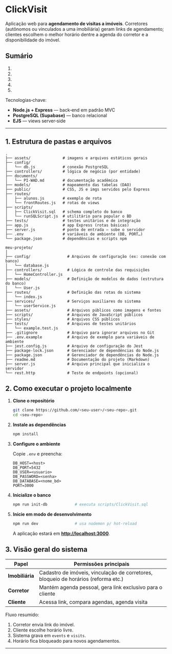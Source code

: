 # ClickVisit

Aplicação web para **agendamento de visitas a imóveis**. Corretores (autônomos ou vinculados a uma imobiliária) geram links de agendamento; clientes escolhem o melhor horário dentre a agenda do corretor e a disponibilidade do imóvel.

## Sumário

1. [](#c1)  
2. [](#c2)  
3. [](#c3)  
4. [](#c4)  
5. [](#c5)  


Tecnologias‑chave:

* **Node.js + Express** — back‑end em padrão MVC
* **PostgreSQL (Supabase)** — banco relacional
* **EJS** — views server‑side

---

## 1. Estrutura de pastas e arquivos

```text
.
├── assets/              # imagens e arquivos estáticos gerais
├── config/
│   └── db.js            # conexão PostgreSQL
├── controllers/         # lógica de negócio (por entidade)
├── documents/
│   └── PI-WAD.md        # documentação acadêmica
├── models/              # mapeamento das tabelas (DAO)
├── public/              # CSS, JS e imgs servidos pelo Express
├── routes/
│   ├── alunos.js        # exemplo de rota
│   └── frontRoutes.js   # rotas de views
├── scripts/
│   ├── ClickVisit.sql   # schema completo do banco
│   └── runSQLScript.js  # utilitário para popular o BD
├── tests/               # testes unitários e de integração
├── app.js               # app Express (rotas básicas)
├── server.js            # ponto de entrada — sobe o servidor
├── .env                 # variáveis de ambiente (DB, PORT…)
└── package.json         # dependências e scripts npm
```
```
meu-projeto/
│
├── config/                # Arquivos de configuração (ex: conexão com banco)
│   └── database.js
├── controllers/           # Lógica de controle das requisições
│   └── HomeController.js
├── models/                # Definição de modelos de dados (estrutura do banco)
│   └── User.js
├── routes/                # Definição das rotas do sistema
│   └── index.js
├── services/              # Serviços auxiliares do sistema
│   └── userService.js
├── assets/                # Arquivos públicos como imagens e fontes
├── scripts/               # Arquivos de JavaScript públicos
├── styles/                # Arquivos CSS públicos
├── tests/                 # Arquivos de testes unitários
│   └── example.test.js
├── .gitignore             # Arquivo para ignorar arquivos no Git
├── .env.example           # Arquivo de exemplo para variáveis de ambiente
├── jest.config.js         # Arquivo de configuração do Jest
├── package-lock.json      # Gerenciador de dependências do Node.js
├── package.json           # Gerenciador de dependências do Node.js
├── readme.md              # Documentação do projeto (Markdown)
├── server.js              # Arquivo principal que inicializa o servidor
└── rest.http              # Teste de endpoints (opcional)

```

## 2. Como executar o projeto localmente

1. **Clone o repositório**

   ```bash
   git clone https://github.com/<seu-user>/<seu-repo>.git
   cd <seu-repo>
   ```

2. **Instale as dependências**

   ```bash
   npm install
   ```

3. **Configure o ambiente**

   Copie `.env` e preencha:

   ```env
   DB_HOST=<host>
   DB_PORT=5432
   DB_USER=<usuario>
   DB_PASSWORD=<senha>
   DB_DATABASE=<nome_bd>
   PORT=3000
   ```

4. **Inicialize o banco**

   ```bash
   npm run init-db            # executa scripts/ClickVisit.sql
   ```

5. **Inicie em modo de desenvolvimento**

   ```bash
   npm run dev                # usa nodemon p/ hot-reload
   ```

   A aplicação estará em **[http://localhost:3000](http://localhost:3000)**.


## 3. Visão geral do sistema

| Papel           | Permissões principais                                                              |
| --------------- | ---------------------------------------------------------------------------------- |
| **Imobiliária** | Cadastro de imóveis, vinculação de corretores, bloqueio de horários (reforma etc.) |
| **Corretor**    | Mantém agenda pessoal, gera link exclusivo para o cliente                          |
| **Cliente**     | Acessa link, compara agendas, agenda visita                                        |

Fluxo resumido:

1. Corretor envia link do imóvel.
2. Cliente escolhe horário livre.
3. Sistema grava em `events` e `visits`.
4. Horário fica bloqueado para novos agendamentos.

---

